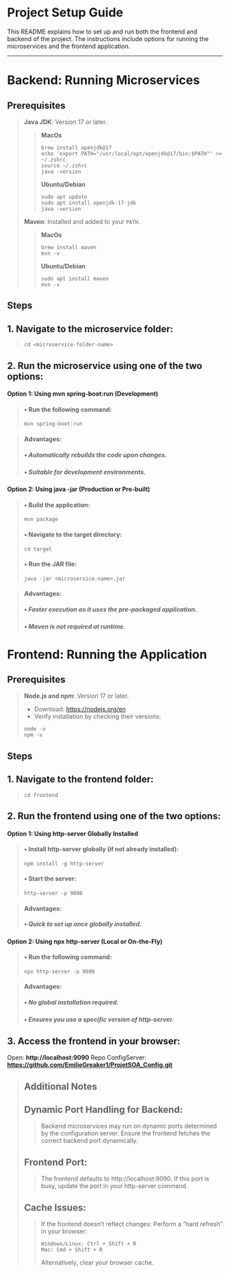 # **Project Setup Guide**

This README explains how to set up and run both the frontend and backend of the project. The instructions include options for running the microservices and the frontend application.

---

# **Backend: Running Microservices**

## **Prerequisites**
>**Java JDK**: Version 17 or later.
>> **MacOs**
>> ```
>> brew install openjdk@17
>> echo 'export PATH="/usr/local/opt/openjdk@17/bin:$PATH"' >> ~/.zshrc
>> source ~/.zshrc
>> java -version
>> ```
>> **Ubuntu/Debian**
>> ```
>> sudo apt update
>> sudo apt install openjdk-17-jdk
>> java -version
>> ```
>**Maven**: Installed and added to your `PATH`.
>> **MacOs**
>> ```
>> brew install maven
>> mvn -v
>> ```
>> **Ubuntu/Debian**
>> ```
>> sudo apt install maven
>> mvn -v
>> ```

## **Steps**

## 1. **Navigate to the microservice folder:**
> ```
> cd <microservice-folder-name>
> ```
## 2. **Run the microservice using one of the two options:**
   
#### **Option 1: Using mvn spring-boot:run (Development)**
>#### •	Run the following command:
> ```
> mvn spring-boot:run
> ```

>#### Advantages:
>##### • Automatically rebuilds the code upon changes.
>##### • Suitable for development environments.

#### **Option 2: Using java -jar (Production or Pre-built)**
>#### •	Build the application:
> ```
> mvn package
> ```
> 
>#### •	Navigate to the target directory:
> ```
> cd target
> ```
> 
>#### •	Run the JAR file:
> ```
> java -jar <microservice-name>.jar
> ```
	
>#### Advantages:
>##### • Faster execution as it uses the pre-packaged application.
>##### • Maven is not required at runtime.

# **Frontend: Running the Application**

## **Prerequisites**
>**Node.js and npm**: Version 17 or later.
>- Download: https://nodejs.org/en
>- Verify installation by checking their versions:
> ```
> node -v
> npm -v
> ```

## **Steps**

## 1. **Navigate to the frontend folder:**
> ```
> cd frontend
> ```

## 2. **Run the frontend using one of the two options:**
#### **Option 1: Using http-server Globally Installed**

>#### •	Install http-server globally (if not already installed):
> ```
> npm install -g http-server
> ```
> 
>#### •	Start the server:
> ```
> http-server -p 9090
> ```
	
>#### Advantages:
>##### • Quick to set up once globally installed.

#### **Option 2: Using npx http-server (Local or On-the-Fly)**
>#### •	Run the following command:
> ```
> npx http-server -p 9090
> ```
	
>#### Advantages:
>##### • No global installation required.
>##### • Ensures you use a specific version of http-server.

## 3. **Access the frontend in your browser:**
Open: **http://localhost:9090**
Repo ConfigServer: **https://github.com/EmilieGreaker1/ProjetSOA_Config.git**


>## **Additional Notes**
>
> ## Dynamic Port Handling for Backend:
>> Backend microservices may run on dynamic ports determined by the configuration server.
>> Ensure the frontend fetches the correct backend port dynamically.
> ## Frontend Port:
>> The frontend defaults to http://localhost:9090. If this port is busy, update the port in your http-server command.
> ## Cache Issues:
>> If the frontend doesn’t reflect changes:
>> Perform a “hard refresh” in your browser:
>> ```
>> Windows/Linux: Ctrl + Shift + R
>> Mac: Cmd + Shift + R
>> ```
>> Alternatively, clear your browser cache.



